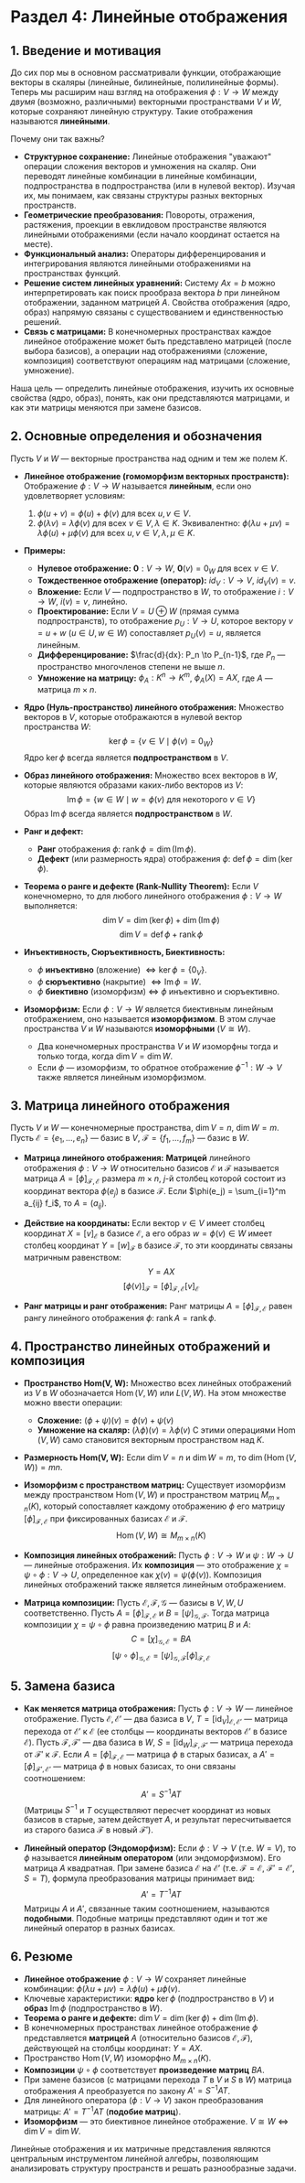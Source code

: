 # Раздел 4: Линейные отображения

## 1. Введение и мотивация

До сих пор мы в основном рассматривали функции, отображающие векторы в скаляры (линейные, билинейные, полилинейные формы). Теперь мы расширим наш взгляд на отображения $\phi: V \to W$ между *двумя* (возможно, различными) векторными пространствами $V$ и $W$, которые сохраняют линейную структуру. Такие отображения называются **линейными**.

Почему они так важны?

*   **Структурное сохранение:** Линейные отображения "уважают" операции сложения векторов и умножения на скаляр. Они переводят линейные комбинации в линейные комбинации, подпространства в подпространства (или в нулевой вектор). Изучая их, мы понимаем, как связаны структуры разных векторных пространств.
*   **Геометрические преобразования:** Повороты, отражения, растяжения, проекции в евклидовом пространстве являются линейными отображениями (если начало координат остается на месте).
*   **Функциональный анализ:** Операторы дифференцирования и интегрирования являются линейными отображениями на пространствах функций.
*   **Решение систем линейных уравнений:** Систему $Ax=b$ можно интерпретировать как поиск прообраза вектора $b$ при линейном отображении, заданном матрицей $A$. Свойства отображения (ядро, образ) напрямую связаны с существованием и единственностью решений.
*   **Связь с матрицами:** В конечномерных пространствах каждое линейное отображение может быть представлено матрицей (после выбора базисов), а операции над отображениями (сложение, композиция) соответствуют операциям над матрицами (сложение, умножение).

Наша цель — определить линейные отображения, изучить их основные свойства (ядро, образ), понять, как они представляются матрицами, и как эти матрицы меняются при замене базисов.

## 2. Основные определения и обозначения

Пусть $V$ и $W$ — векторные пространства над одним и тем же полем $K$.

*   **Линейное отображение (гомоморфизм векторных пространств):**
    Отображение $\phi: V \to W$ называется **линейным**, если оно удовлетворяет условиям:
    1.  $\phi(u + v) = \phi(u) + \phi(v)$ для всех $u, v \in V$.
    2.  $\phi(\lambda v) = \lambda \phi(v)$ для всех $v \in V, \lambda \in K$.
    Эквивалентно: $\phi(\lambda u + \mu v) = \lambda \phi(u) + \mu \phi(v)$ для всех $u, v \in V, \lambda, \mu \in K$.

*   **Примеры:**
    *   **Нулевое отображение:** $\mathbf{0}: V \to W$, $\mathbf{0}(v) = 0_W$ для всех $v \in V$.
    *   **Тождественное отображение (оператор):** $id_V: V \to V$, $id_V(v) = v$.
    *   **Вложение:** Если $V$ — подпространство в $W$, то отображение $i: V \to W$, $i(v) = v$, линейно.
    *   **Проектирование:** Если $V = U \oplus W$ (прямая сумма подпространств), то отображение $p_U: V \to U$, которое вектору $v=u+w$ ($u \in U, w \in W$) сопоставляет $p_U(v) = u$, является линейным.
    *   **Дифференцирование:** $\frac{d}{dx}: P_n \to P_{n-1}$, где $P_n$ — пространство многочленов степени не выше $n$.
    *   **Умножение на матрицу:** $\phi_A: K^n \to K^m$, $\phi_A(X) = AX$, где $A$ — матрица $m \times n$.

*   **Ядро (Нуль-пространство) линейного отображения:**
    Множество векторов в $V$, которые отображаются в нулевой вектор пространства $W$:
    $$ \ker \phi = \{ v \in V \mid \phi(v) = 0_W \} $$
    Ядро $\ker \phi$ всегда является **подпространством** в $V$.

*   **Образ линейного отображения:**
    Множество всех векторов в $W$, которые являются образами каких-либо векторов из $V$:
    $$ \operatorname{Im} \phi = \{ w \in W \mid w = \phi(v) \text{ для некоторого } v \in V \} $$
    Образ $\operatorname{Im} \phi$ всегда является **подпространством** в $W$.

*   **Ранг и дефект:**
    *   **Ранг** отображения $\phi$: $\operatorname{rank} \phi = \dim(\operatorname{Im} \phi)$.
    *   **Дефект** (или размерность ядра) отображения $\phi$: $\operatorname{def} \phi = \dim(\ker \phi)$.

*   **Теорема о ранге и дефекте (Rank-Nullity Theorem):**
    Если $V$ конечномерно, то для любого линейного отображения $\phi: V \to W$ выполняется:
    $$ \dim V = \dim(\ker \phi) + \dim(\operatorname{Im} \phi) $$
    $$ \dim V = \operatorname{def} \phi + \operatorname{rank} \phi $$

*   **Инъективность, Сюръективность, Биективность:**
    *   $\phi$ **инъективно** (вложение) $\iff \ker \phi = \{0_V\}$.
    *   $\phi$ **сюръективно** (накрытие) $\iff \operatorname{Im} \phi = W$.
    *   $\phi$ **биективно** (изоморфизм) $\iff$ $\phi$ инъективно и сюръективно.

*   **Изоморфизм:**
    Если $\phi: V \to W$ является биективным линейным отображением, оно называется **изоморфизмом**. В этом случае пространства $V$ и $W$ называются **изоморфными** ($V \cong W$).
    *   Два конечномерных пространства $V$ и $W$ изоморфны тогда и только тогда, когда $\dim V = \dim W$.
    *   Если $\phi$ — изоморфизм, то обратное отображение $\phi^{-1}: W \to V$ также является линейным изоморфизмом.

## 3. Матрица линейного отображения

Пусть $V$ и $W$ — конечномерные пространства, $\dim V = n$, $\dim W = m$.
Пусть $\mathcal{E} = \{e_1, \dots, e_n\}$ — базис в $V$, $\mathcal{F} = \{f_1, \dots, f_m\}$ — базис в $W$.

*   **Матрица линейного отображения:**
    **Матрицей** линейного отображения $\phi: V \to W$ относительно базисов $\mathcal{E}$ и $\mathcal{F}$ называется матрица $A = [\phi]_{\mathcal{F}, \mathcal{E}}$ размера $m \times n$, $j$-й столбец которой состоит из координат вектора $\phi(e_j)$ в базисе $\mathcal{F}$.
    Если $\phi(e_j) = \sum_{i=1}^m a_{ij} f_i$, то $A = (a_{ij})$.

*   **Действие на координаты:**
    Если вектор $v \in V$ имеет столбец координат $X = [v]_{\mathcal{E}}$ в базисе $\mathcal{E}$, а его образ $w = \phi(v) \in W$ имеет столбец координат $Y = [w]_{\mathcal{F}}$ в базисе $\mathcal{F}$, то эти координаты связаны матричным равенством:
    $$ Y = A X $$
    $$ [ \phi(v) ]_{\mathcal{F}} = [\phi]_{\mathcal{F}, \mathcal{E}} [v]_{\mathcal{E}} $$

*   **Ранг матрицы и ранг отображения:** Ранг матрицы $A = [\phi]_{\mathcal{F}, \mathcal{E}}$ равен рангу линейного отображения $\phi$: $\operatorname{rank} A = \operatorname{rank} \phi$.

## 4. Пространство линейных отображений и композиция

*   **Пространство Hom(V, W):**
    Множество всех линейных отображений из $V$ в $W$ обозначается $\operatorname{Hom}(V, W)$ или $L(V, W)$. На этом множестве можно ввести операции:
    *   **Сложение:** $(\phi + \psi)(v) = \phi(v) + \psi(v)$
    *   **Умножение на скаляр:** $(\lambda \phi)(v) = \lambda \phi(v)$
    С этими операциями $\operatorname{Hom}(V, W)$ само становится векторным пространством над $K$.

*   **Размерность Hom(V, W):** Если $\dim V = n$ и $\dim W = m$, то $\dim(\operatorname{Hom}(V, W)) = mn$.

*   **Изоморфизм с пространством матриц:** Существует изоморфизм между пространством $\operatorname{Hom}(V, W)$ и пространством матриц $M_{m \times n}(K)$, который сопоставляет каждому отображению $\phi$ его матрицу $[\phi]_{\mathcal{F}, \mathcal{E}}$ при фиксированных базисах $\mathcal{E}$ и $\mathcal{F}$.
    $$ \operatorname{Hom}(V, W) \cong M_{m \times n}(K) $$

*   **Композиция линейных отображений:**
    Пусть $\phi: V \to W$ и $\psi: W \to U$ — линейные отображения. Их **композиция** — это отображение $\chi = \psi \circ \phi: V \to U$, определенное как $\chi(v) = \psi(\phi(v))$.
    Композиция линейных отображений также является линейным отображением.

*   **Матрица композиции:**
    Пусть $\mathcal{E}, \mathcal{F}, \mathcal{G}$ — базисы в $V, W, U$ соответственно. Пусть $A = [\phi]_{\mathcal{F}, \mathcal{E}}$ и $B = [\psi]_{\mathcal{G}, \mathcal{F}}$. Тогда матрица композиции $\chi = \psi \circ \phi$ равна произведению матриц $B$ и $A$:
    $$ C = [\chi]_{\mathcal{G}, \mathcal{E}} = B A $$
    $$ [\psi \circ \phi]_{\mathcal{G}, \mathcal{E}} = [\psi]_{\mathcal{G}, \mathcal{F}} [\phi]_{\mathcal{F}, \mathcal{E}} $$

## 5. Замена базиса

*   **Как меняется матрица отображения:**
    Пусть $\phi: V \to W$ — линейное отображение.
    Пусть $\mathcal{E}, \mathcal{E'}$ — два базиса в $V$, $T = [\text{id}_V]_{\mathcal{E}, \mathcal{E'}}$ — матрица перехода от $\mathcal{E'}$ к $\mathcal{E}$ (ее столбцы — координаты векторов $\mathcal{E'}$ в базисе $\mathcal{E}$).
    Пусть $\mathcal{F}, \mathcal{F'}$ — два базиса в $W$, $S = [\text{id}_W]_{\mathcal{F}, \mathcal{F'}}$ — матрица перехода от $\mathcal{F'}$ к $\mathcal{F}$.
    Если $A = [\phi]_{\mathcal{F}, \mathcal{E}}$ — матрица $\phi$ в старых базисах, а $A' = [\phi]_{\mathcal{F'}, \mathcal{E'}}$ — матрица $\phi$ в новых базисах, то они связаны соотношением:
    $$ A' = S^{-1} A T $$
    (Матрицы $S^{-1}$ и $T$ осуществляют пересчет координат из новых базисов в старые, затем действует $A$, и результат пересчитывается из старого базиса $\mathcal{F}$ в новый $\mathcal{F'}$).

*   **Линейный оператор (Эндоморфизм):**
    Если $\phi: V \to V$ (т.е. $W=V$), то $\phi$ называется **линейным оператором** (или эндоморфизмом). Его матрица $A$ квадратная. При замене базиса $\mathcal{E}$ на $\mathcal{E'}$ (т.е. $\mathcal{F}=\mathcal{E}$, $\mathcal{F'}=\mathcal{E'}$, $S=T$), формула преобразования матрицы принимает вид:
    $$ A' = T^{-1} A T $$
    Матрицы $A$ и $A'$, связанные таким соотношением, называются **подобными**. Подобные матрицы представляют один и тот же линейный оператор в разных базисах.

## 6. Резюме

*   **Линейное отображение** $\phi: V \to W$ сохраняет линейные комбинации: $\phi(\lambda u + \mu v) = \lambda \phi(u) + \mu \phi(v)$.
*   Ключевые характеристики: **ядро** $\ker \phi$ (подпространство в $V$) и **образ** $\operatorname{Im} \phi$ (подпространство в $W$).
*   **Теорема о ранге и дефекте:** $\dim V = \dim(\ker \phi) + \dim(\operatorname{Im} \phi)$.
*   В конечномерных пространствах линейное отображение $\phi$ представляется **матрицей** $A$ (относительно базисов $\mathcal{E}, \mathcal{F}$), действующей на столбцы координат: $Y=AX$.
*   Пространство $\operatorname{Hom}(V, W)$ изоморфно $M_{m \times n}(K)$.
*   **Композиции** $\psi \circ \phi$ соответствует **произведение матриц** $BA$.
*   При замене базисов (с матрицами перехода $T$ в $V$ и $S$ в $W$) матрица отображения $A$ преобразуется по закону $A' = S^{-1} A T$.
*   Для линейного оператора ($\phi: V \to V$) закон преобразования матрицы: $A' = T^{-1} A T$ (**подобие матриц**).
*   **Изоморфизм** — это биективное линейное отображение. $V \cong W \iff \dim V = \dim W$.

Линейные отображения и их матричные представления являются центральным инструментом линейной алгебры, позволяющим анализировать структуру пространств и решать разнообразные задачи.